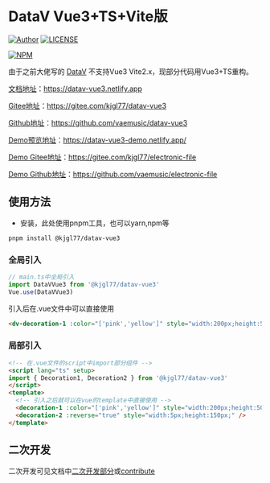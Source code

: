 # DataV Vue3+TS+Vite版

[![Author](https://img.shields.io/badge/Author-kjgl77-red.svg "Author")](https://github.com/vaemusic "Author")       [![LICENSE](https://img.shields.io/github/license/vaemusic/datav-vue3 "LICENSE")](https://github.com/vaemusic/datav-vue3/blob/master/LICENSE "LICENSE")

[![NPM](https://nodei.co/npm/@kjgl77/datav-vue3.png?mini=true)](https://www.npmjs.com/package/@kjgl77/datav-vue3)

由于之前大佬写的 [DataV](http://datav.jiaminghi.com/) 不支持Vue3 Vite2.x，现部分代码用Vue3+TS重构。

[文档地址](https://datav-vue3.netlify.app)：https://datav-vue3.netlify.app

[Gitee地址](https://gitee.com/kjgl77/datav-vue3)：https://gitee.com/kjgl77/datav-vue3

[Github地址](https://github.com/vaemusic/datav-vue3)：https://github.com/vaemusic/datav-vue3

[Demo预览地址](https://datav-vue3-demo.netlify.app/)：https://datav-vue3-demo.netlify.app/

[Demo Gitee地址](https://gitee.com/kjgl77/electronic-file)：https://gitee.com/kjgl77/electronic-file

[Demo Github地址](https://github.com/vaemusic/electronic-file)：https://github.com/vaemusic/electronic-file

## 使用方法
- 安装，此处使用pnpm工具，也可以yarn,npm等
```shell
pnpm install @kjgl77/datav-vue3
```
### 全局引入

```ts
// main.ts中全局引入
import DataVVue3 from '@kjgl77/datav-vue3'
Vue.use(DataVVue3)
```
引入后在.vue文件中可以直接使用
```html
<dv-decoration-1 :color="['pink','yellow']" style="width:200px;height:50px;" />
```

### 局部引入
```html
<!-- 在.vue文件的script中import部分组件 -->
<script lang="ts" setup>
import { Decoration1, Decoration2 } from '@kjgl77/datav-vue3'
</script>
<template>
  <!-- 引入之后就可以在vue的template中直接使用 -->
  <decoration-1 :color="['pink','yellow']" style="width:200px;height:50px;" />
  <decoration-2 :reverse="true" style="width:5px;height:150px;" />
</template>
```

## 二次开发

二次开发可见文档中[二次开发部分](https://datav-vue3.netlify.app/Guide/contribute.html)或[contribute](./packages/docs/docs/Guide/contribute.md)
